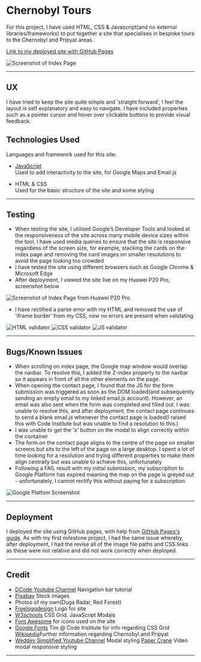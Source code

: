# Chernobyl Tours

For this project, I have used HTML, CSS & Javascript(and no external libraries/frameworks) to put together a site that specialises in bespoke tours to the Chernobyl and Pripyat areas.

[Link to my deployed site with GitHub Pages](https://chloe-o.github.io/ms-project-two/)

![Screenshot of Index Page](./assets/readme-wireframe-images/index-page-ct.JPG)

---

## UX

I have tried to keep the site quite simple and 'straight forward', I feel the layout is self explanatory and easy to navigate. I have included properties such as a pointer cursor and hover over clickable buttons to provide visual feedback.

## Technologies Used

Languages and framework used for this site:

- [JavaScript](https://www.javascript.com/)  
  Used to add interactivity to the site, for Google Maps and Email.js

- HTML & CSS  
  Used for the basic structure of the site and some styling

---

## Testing

- When testing the site, I utilised Google’s Developer Tools and looked at the responsiveness of the site across many mobile device sizes within the tool, I have used media queries to ensure that the site is responsive regardless of the screen size, for example, stacking the cards on the index page and removing the card images on smaller resolutions to avoid the page looking too crowded
- I have tested the site using different browsers such as Google Chrome & Microsoft Edge
- After deployment, I viewed the site live on my Huawei P20 Pro, screenshot below

![Screenshot of Index Page from Huawei P20 Pro](./assets/readme-wireframe-images/Screenshot_20200923_204451_com.android.chrome.jpg)

- I have rectified a parse error with my HTML and removed the use of 'iframe border' from my CSS, now no errors are present when validating

![HTML validator](./assets/readme-wireframe-images/html-validated-no-errors.png)
![CSS validator](./assets/readme-wireframe-images/css-validated-no-errors.png)
![JS validator](./assets/readme-wireframe-images/js-validator.JPG)

---

## Bugs/Known Issues

- When scrolling on index page, the Google map window would overlap the navbar. To resolve this, I added the Z-index property to the navbar so it appears in front of all the other elements on the page.
- When opening the contact page, I found that the JS for the form submission was triggered as soon as the DOM loaded(and subsequently sending an empty email to my linked email.js account). However, an email was also sent when the form was completed and filled out. I was unable to resolve this, and after deployment, the contact page continues to send a blank email.js whenever the contact page is loaded(I raised this with Code Institute but was unable to find a resolution to this.)
- I was unable to get the 'x' button on the modal to align correctly within the container
- The form on the contact page aligns to the centre of the page on smaller screens but sits to the left of the page on a large desktop. I spent a lot of time looking for a resolution and trying different properties to make them align centrally but was unable to achieve this, unfortunately
- Following a FAIL result with my initial submission, my subscription to Google Platform has expired meaning the map on the page is greyed out - unfortunately, I cannot rectify this without paying for a subscription

![Google Platfom Screenshot](./assets/readme-wireframe-images/google-platform-screenshot.png)

---

## Deployment

I deployed the site using GitHub pages, with help from [GitHub Pages's guide](https://pages.github.com/).
As with my first milestone project, I had the same issue whereby, after deployment, I had the revise all of the image file paths and CSS links as these were not relative and did not work correctly when deployed.

---

## Credit

- [DCode Youtube Channel](https://www.youtube.com/channel/UCjX0FtIZBBVD3YoCcxnDC4g) Navigation bar tutorial
- [Pixabay](https://pixabay.com/) Stock images
- Photos of my own(Duga Radar, Red Forest)
- [Freelogodesign](https://www.freelogodesign.org/) Logo for site
- [W3schools](https://www.w3schools.com/) CSS Grid, JavaScript Modals
- [Font Awesome](https://fontawesome.com/) for icons used on the site
- [Google Fonts](https://fonts.google.com/)
  Tim @ Code Institute for info regarding CSS Grid
  [Wikipedia](https://www.wikipedia.com)Further information regarding Chernobyl and Pripyat
- [Weddev Simplified Youtube Channel](https://www.youtube.com/watch?v=MBaw_6cPmAw) Modal styling
  [Paper Crane](https://www.youtube.com/watch?v=X4t0JxiBeO0&t=239s) Video modal responsive styling

---
